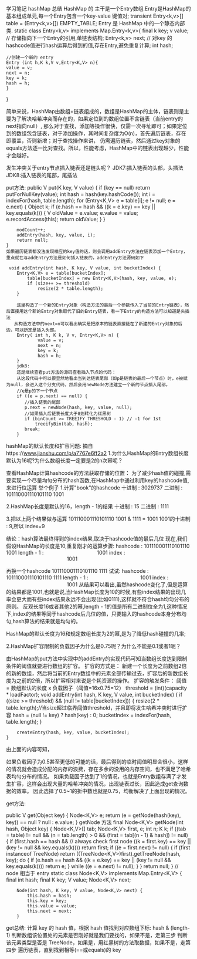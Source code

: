 学习笔记
hashMap 总结
HashMap 的 主干是一个Entry数组.Entry是HashMap的基本组成单元,每一个Entry包含一个key-value 键值对;
transient Entry<k,v>[] table = (Entry<k,v>[]) EMPTY_TABLE;
Entry 是 HashMap 中的一个静态内部类.
static class Entry<k,v> implements Map.Entry<k,v>{
    final k key;
    v value;
    // 存储指向下一个Entry的引用,单链表结构;
    Entry<k,v> next;
    // 对key 的hashcode值进行hash运算后得到的值,存在Entry,避免重复计算;
    int hash;
    
    //创建一个新的 entry
    Entry (int h,K k,V v,Entry<K,V> n){
    value = v;
    next = n;
    key = k;
    hash = h;
    }
}

简单来说，HashMap由数组+链表组成的，数组是HashMap的主体，链表则是主要为了解决哈希冲突而存在的，如果定位到的数组位置不含链表（当前entry的next指向null）,
那么对于查找，添加等操作很快，仅需一次寻址即可；如果定位到的数组包含链表，对于添加操作，其时间复杂度为O(n)，首先遍历链表，存在即覆盖，否则新增；对于查找操作来讲，
仍需遍历链表，然后通过key对象的equals方法逐一比对查找。所以，性能考虑，HashMap中的链表出现越少，性能才会越好。


发生冲突关于entry节点插入链表还是链头呢？
JDK7:插入链表的头部，头插法
JDK8:插入链表的尾部，尾插法


put方法:
public V put(K key, V value) {
        if (key == null)
            return putForNullKey(value);
        int hash = hash(key.hashCode());
        int i = indexFor(hash, table.length);
        for (Entry<K,V> e = table[i]; e != null; e = e.next) {
            Object k;
            if (e.hash == hash && ((k = e.key) == key || key.equals(k))) {
                V oldValue = e.value;
                e.value = value;
                e.recordAccess(this);
                return oldValue;
            }
        }

        modCount++;
        addEntry(hash, key, value, i);
        return null;
    }
    如果遍历链表都没法发现相应的key值的话，则会调用addEntry方法在链表添加一个Entry，重点就在与addEntry方法是如何插入链表的，addEntry方法源码如下
    
     void addEntry(int hash, K key, V value, int bucketIndex) {
        Entry<K,V> e = table[bucketIndex];
            table[bucketIndex] = new Entry<K,V>(hash, key, value, e);
            if (size++ >= threshold)
                resize(2 * table.length);
        }
        
        这里构造了一个新的Entry对象（构造方法的最后一个参数传入了当前的Entry链表），然后直接用这个新的Entry对象取代了旧的Entry链表，看一下Entry的构造方法可以知道是头插法
       从构造方法中的next=n可以看出确实是把原本的链表直接链在了新建的Entry对象的后边，可以断定是插入头部。
        Entry( int h, K k, V v, Entry<K,V> n) {
                value = v;
                next = n;
                key = k;
                hash = h;
        }
        jdk8:
        还是继续查看put方法的源码查看插入节点的代码：
        从这段代码中可以很显然地看出当到达链表尾部（即p是链表的最后一个节点）时，e被赋为null，会进入这个分支代码，然后会用newNode方法建立一个新的节点插入尾部。
        //e是p的下一个节点
        if ((e = p.next) == null) {
           //插入链表的尾部
           p.next = newNode(hash, key, value, null);
           //如果插入后链表长度大于8则转化为红黑树
           if (binCount >= TREEIFY_THRESHOLD - 1) // -1 for 1st
               treeifyBin(tab, hash);
           break;
        }
hashMap的默认长度和扩容问题:
摘自https://www.jianshu.com/p/a7767e6ff2a2
1.为什么HashMap的Entry数组长度默认为16呢?为什么数组长度一定要是2的n次幂呢？

查看HashMap计算hashcode的方法获取存储的位置：
为了减少hash值的碰撞,需要实现一个尽量均匀分布的hash函数,在HashMap中通过利用key的hashcode值,来进行位运算
举个例子
1.计算"book"的hashcode
十进制 : 3029737
二进制 : 101110001110101110 1001

2.HashMap长度是默认的16，length - 1的结果
十进制 : 15
二进制 : 1111

3.把以上两个结果做与运算
101110001110101110 1001 & 1111 = 1001
1001的十进制 : 9,所以 index=9

结论：hash算法最终得到的index结果,取决于hashcode值的最后几位
现在,我们假设HashMap的长度是10,重复刚才的运算步骤:
hashcode : 101110001110101110 1001
length - 1 :                                     1001
index :                                           1001

再换一个hashcode 101110001110101110 1111 试试:
hashcode : 101110001110101110 1111
length - 1 :                                    1001
index :                                           1001
从结果可以看出,虽然hashcode变化了,但是运算的结果都是1001,也就是说,当HashMap长度为10的时候,有些index结果的出现几率会更大而有些index结果永远不会出现(比如0111),这样就不符合hash均匀分布的原则。
反观长度16或者其他2的幂,length - 1的值是所有二进制位全为1,这种情况下,index的结果等同于hashcode后几位的值，只要输入的hashcode本身分布均匀,hash算法的结果就是均匀的。

HashMap的默认长度为16和规定数组长度为2的幂,是为了降低hash碰撞的几率;

2.HashMap扩容限制的负载因子为什么是0.75呢？为什么不能是0.1或者1呢？

由HashMap的put方法中实现中的addEntry的实现代码可知当数组长度达到限制条件的阈值就要进行数组的扩容。
扩容的方式是：
新建一个长度为之前数组2倍的新的数组，然后将当前的Entry数组中的元素全部传输过去，扩容后的新数组长度为之前的2倍，所以扩容相对来说是个耗资源的操作。
扩容的触发条件：
阈值 = 数组默认的长度 x 负载因子（阈值=16x0.75=12）
threshold = (int)(capacity * loadFactor);
void addEntry(int hash, K key, V value, int bucketIndex) {
        if ((size >= threshold) && (null != table[bucketIndex])) {
            resize(2 * table.length);//当size超过临界阈值threshold，并且即将发生哈希冲突时进行扩容
            hash = (null != key) ? hash(key) : 0;
            bucketIndex = indexFor(hash, table.length);
        }

        createEntry(hash, key, value, bucketIndex);
    }

由上面的内容可知，

如果负载因子为0.5甚至更低的可能的话，最后得到的临时阈值明显会很小，这样的情况就会造成分配的内存的浪费，存在多余的没用的内存空间，也不满足了哈希表均匀分布的情况。
如果负载因子达到了1的情况，也就是Entry数组存满了才发生扩容，这样会出现大量的哈希冲突的情况，出现链表过长，因此造成get查询数据的效率。
因此选择了0.5~1的折中数也就是0.75，均衡解决了上面出现的情况。





        
get方法:
      
 public V get(Object key) {
        Node<K,V> e;
        return (e = getNode(hash(key), key)) == null ? null : e.value;
    }
 getNode 方法
 final Node<K,V> getNode(int hash, Object key) {
         Node<K,V>[] tab; Node<K,V> first, e; int n; K k;
         if ((tab = table) != null && (n = tab.length) > 0 &&
             (first = tab[(n - 1) & hash]) != null) {
             if (first.hash == hash && // always check first node
                 ((k = first.key) == key || (key != null && key.equals(k))))
                 return first;
             if ((e = first.next) != null) {
                 if (first instanceof TreeNode)
                     return ((TreeNode<K,V>)first).getTreeNode(hash, key);
                 do {
                     if (e.hash == hash &&
                         ((k = e.key) == key || (key != null && key.equals(k))))
                         return e;
                 } while ((e = e.next) != null);
             }
         }
         return null;
     }
 // node 相当于 entry
static class Node<K,V> implements Map.Entry<K,V> {
        final int hash;
        final K key;
        V value;
        Node<K,V> next;

        Node(int hash, K key, V value, Node<K,V> next) {
            this.hash = hash;
            this.key = key;
            this.value = value;
            this.next = next;
        }
get总结:
计算 key 的 hash 值，根据 hash 值找到对应数组下标: hash & (length-1)
判断数组该位置处的元素是否刚好就是我们要找的，如果不是，走第三步
判断该元素类型是否是 TreeNode，如果是，用红黑树的方法取数据，如果不是，走第四步 遍历链表，直到找到相等(==或equals)的 key






